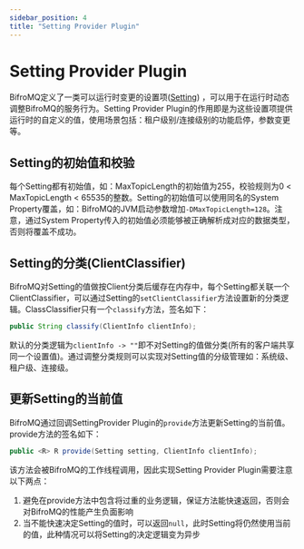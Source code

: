 ```yaml
---
sidebar_position: 4
title: "Setting Provider Plugin"
---
```


# Setting Provider Plugin

BifroMQ定义了一类可以运行时变更的设置项([Setting](https://github.com/baidu/bifromq/blob/main/bifromq-plugin/bifromq-plugin-setting-provider/src/main/java/com/baidu/bifromq/plugin/settingprovider/ISettingProvider.java))
，可以用于在运行时动态调整BifroMQ的服务行为。Setting Provider Plugin的作用即是为这些设置项提供运行时的自定义的值，使用场景包括：租户级别/连接级别的功能启停，参数变更等。

## Setting的初始值和校验
每个Setting都有初始值，如：MaxTopicLength的初始值为255，校验规则为0 < MaxTopicLength < 65535的整数。Setting的初始值可以使用同名的System Property覆盖，如：BifroMQ的JVM启动参数增加`-DMaxTopicLength=128`。注意，通过System Property传入的初始值必须能够被正确解析成对应的数据类型，否则将覆盖不成功。

## Setting的分类(ClientClassifier)
BifroMQ对Setting的值做按Client分类后缓存在内存中，每个Setting都关联一个ClientClassifier，可以通过Setting的`setClientClassifier`方法设置新的分类逻辑。ClassClassifier只有一个`classify`方法，签名如下：
```java
public String classify(ClientInfo clientInfo);
```
默认的分类逻辑为`clientInfo -> ""`即不对Setting的值做分类(所有的客户端共享同一个设置值)。通过调整分类规则可以实现对Setting值的分级管理如：系统级、租户级、连接级。

## 更新Setting的当前值
BifroMQ通过回调SettingProvider Plugin的`provide`方法更新Setting的当前值。provide方法的签名如下：
```java
public <R> R provide(Setting setting, ClientInfo clientInfo);
```
该方法会被BifroMQ的工作线程调用，因此实现Setting Provider Plugin需要注意以下两点：
1. 避免在provide方法中包含将过重的业务逻辑，保证方法能快速返回，否则会对BifroMQ的性能产生负面影响
2. 当不能快速决定Setting的值时，可以返回`null`，此时Setting将仍然使用当前的值，此种情况可以将Setting的决定逻辑变为异步